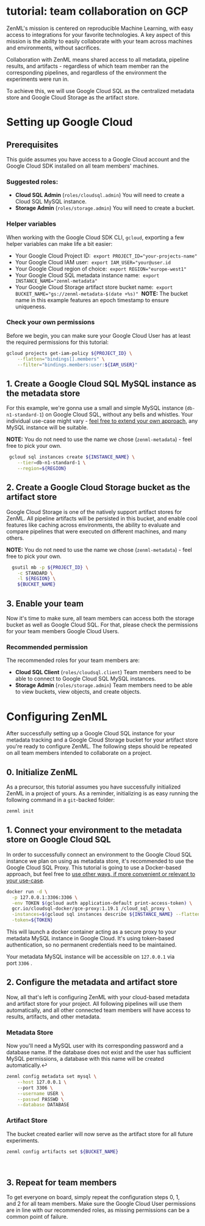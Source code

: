 # tutorial: team collaboration on GCP

ZenML's mission is centered on reproducible Machine Learning, with easy access to integrations for your favorite technologies. A key aspect of this mission is the ability to easily collaborate with your team across machines and environments, without sacrifices.

Collaboration with ZenML means shared access to all metadata, pipeline results, and artifacts - regardless of which team member ran the corresponding pipelines, and regardless of the environment the experiments were run in.

To achieve this, we will use Google Cloud SQL as the centralized metadata store and Google Cloud Storage as the artifact store.

# Setting up Google Cloud

## Prerequisites

This guide assumes you have access to a Google Cloud account and the Google Cloud SDK installed on all team members' machines.

### ****Suggested roles:****

- **Cloud SQL Admin** (`roles/cloudsql.admin`) You will need to create a Cloud SQL MySQL instance.
- **Storage Admin** (`roles/storage.admin`) You will need to create a bucket.

### **Helper variables**

When working with the Google Cloud SDK CLI, `gcloud`, exporting a few helper variables can make life a bit easier:

- Your Google Cloud Project ID:
 `export PROJECT_ID="your-projects-name"`
- Your Google Cloud IAM user:
 `export IAM_USER="your@user.id`
- Your Google Cloud region of choice:
 `export REGION="europe-west1"`
- Your Google Cloud SQL metadata instance name:
 `export INSTANCE_NAME="zenml-metadata"`
- Your Google Cloud Storage artifact store bucket name:
 `export BUCKET_NAME="gs://zenml-metadata-$(date +%s)"` 
**NOTE:** The bucket name in this example features an epoch timestamp to ensure uniqueness.

### **Check your own permissions**

Before we begin, you can make sure your Google Cloud User has at least the required permissions for this tutorial:

```bash
gcloud projects get-iam-policy ${PROJECT_ID} \
    --flatten="bindings[].members" \
    --filter="bindings.members:user:${IAM_USER}"
```

## 1. Create a Google Cloud SQL MySQL instance as the metadata store

For this example, we're gonna use a small and simple MySQL instance (`db-n1-standard-1`) on Google Cloud SQL, without any bells and whistles. Your individual use-case might vary - [feel free to extend your own approach](https://cloud.google.com/sql/docs/mysql/create-instance#gcloud), any MySQL instance will be suitable.‌

**NOTE:** You do not need to use the name we chose (`zenml-metadata`) - feel free to pick your own.

```bash
 gcloud sql instances create ${INSTANCE_NAME} \
    --tier=db-n1-standard-1 \
    --region=${REGION}
```

## 2. Create a Google Cloud Storage bucket as the artifact store

Google Cloud Storage is one of the natively support artifact stores for ZenML. All pipeline artifacts will be persisted in this bucket, and enable cool features like caching across environments, the ability to evaluate and compare pipelines that were executed on different machines, and many others.

**NOTE:** You do not need to use the name we chose (`zenml-metadata`) - feel free to pick your own.

```bash
  gsutil mb -p ${PROJECT_ID} \
    -c STANDARD \
    -l ${REGION} \
    ${BUCKET_NAME}
```

## 3. Enable your team

Now it's time to make sure, all team members can access both the storage bucket as well as Google Cloud SQL. For that, please check the permissions for your team members Google Cloud Users.

### **Recommended permission**

The recommended roles for your team members are:

- **Cloud SQL Client** (`roles/cloudsql.client`) Team members need to be able to connect to Google Cloud SQL MySQL instances.
- **Storage Admin** (`roles/storage.admin`) Team members need to be able to view buckets, view objects, and create objects.

# Configuring ZenML

After successfully setting up a Google Cloud SQL instance for your metadata tracking and a Google Cloud Storage bucket for your artifact store you're ready to configure ZenML. The following steps should be repeated on all team members intended to collaborate on a project.

## 0. Initialize ZenML

As a precursor, this tutorial assumes you have successfully initialized ZenML in a project of yours. As a reminder, initializing is as easy running the following command in a `git`-backed folder:

```bash
zenml init
```

## 1. Connect your environment to the metadata store on Google Cloud SQL

In order to successfully connect an environment to the Google Cloud SQL instance we plan on using as metadata store, it's recommended to use the Google Cloud SQL Proxy. This tutorial is going to use a Docker-based approach, but feel free to [use other ways, if more convenient or relevant to your use-case](https://cloud.google.com/sql/docs/mysql/connect-overview).

```bash
docker run -d \
  -p 127.0.0.1:3306:3306 \
  -env TOKEN $(gcloud auth application-default print-access-token) \
  gcr.io/cloudsql-docker/gce-proxy:1.19.1 /cloud_sql_proxy \
  -instances=$(gcloud sql instances describe ${INSTANCE_NAME} --flatten="connectionName" | grep -v '^-')=tcp:0.0.0.0:3306 \
  -token=${TOKEN}

```

This will launch a docker container acting as a secure proxy to your metadata MySQL instance in Google Cloud. It's using token-based authentication, so no permanent credentials need to be maintained.

Your metadata MySQL instance will be accessible on `127.0.0.1` via port `3306` .

## 2. Configure the metadata and artifact store

Now, all that's left is configuring ZenML with your cloud-based metadata and artifact store for your project. All following pipelines will use them automatically, and all other connected team members will have access to results, artifacts, and other metadata.

### **Metadata Store**

Now you'll need a MySQL user with its corresponding password and a database name. If the database does not exist and the user has sufficient MySQL permissions, a database with this name will be created automatically.↩

```bash
zenml config metadata set mysql \
    --host 127.0.0.1 \ 
    --port 3306 \
    --username USER \
    --passwd PASSWD \
    --database DATABASE
```

### **Artifact Store**

The bucket created earlier will now serve as the artifact store for all future experiments.

```bash
zenml config artifacts set ${BUCKET_NAME}
```

‌

## 3. Repeat for team members

To get everyone on board, simply repeat the configuration steps 0, 1, and 2 for all team members. Make sure the Google Cloud User permissions are in line with our recommended roles, as missing permissions can be a common point of failure.